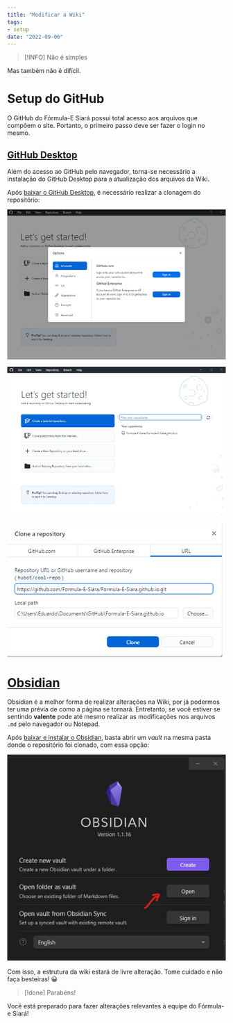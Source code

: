 ```yaml
---
title: "Modificar a Wiki"
tags:
- setup
date: "2022-09-06"
---
```


>[!INFO] Não é simples
>
Mas também não é difícil.

# Setup do GitHub
O GitHub do Fórmula-E Siará possui total acesso aos arquivos que compõem o site. Portanto, o primeiro passo deve ser fazer o login no mesmo.

## [GitHub Desktop](https://desktop.github.com/)
Além do acesso ao GitHub pelo navegador, torna-se necessário a instalação do GitHub Desktop para a atualização dos arquivos da Wiki.

Após [baixar o GitHub Desktop](https://desktop.github.com/), é necessário realizar a clonagem do repositório:

![](notes/images/github-desktop-tut1.png)

![](notes/images/github-desktop-tut2.png)

![](notes/images/github-desktop-tut3.png)

# [Obsidian](http://obsidian.md)

Obsidian é a melhor forma de realizar alterações na Wiki, por já podermos ter uma prévia de como a página se tornará. Entretanto, se você estiver se sentindo **valente** pode até mesmo realizar as modificações nos arquivos ```.md``` pelo navegador ou Notepad.

Após [baixar e instalar o Obsidian](https://obsidian.md/download), basta abrir um _vault_ na mesma pasta donde o repositório foi clonado, com essa opção:

![](notes/images/github-desktop-tut4.png)

Com isso, a estrutura da wiki estará de livre alteração. Tome cuidado e não faça besteiras! 😀


>[!done] Parabéns!
>
Você está preparado para fazer alterações relevantes à equipe do Fórmula-e Siará! 

